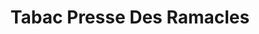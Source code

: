 ---
title: "Tabac Presse Des Ramacles"
url: /aubiere/tabac-presse-des-ramacles/
shop: marchand de journaux
---